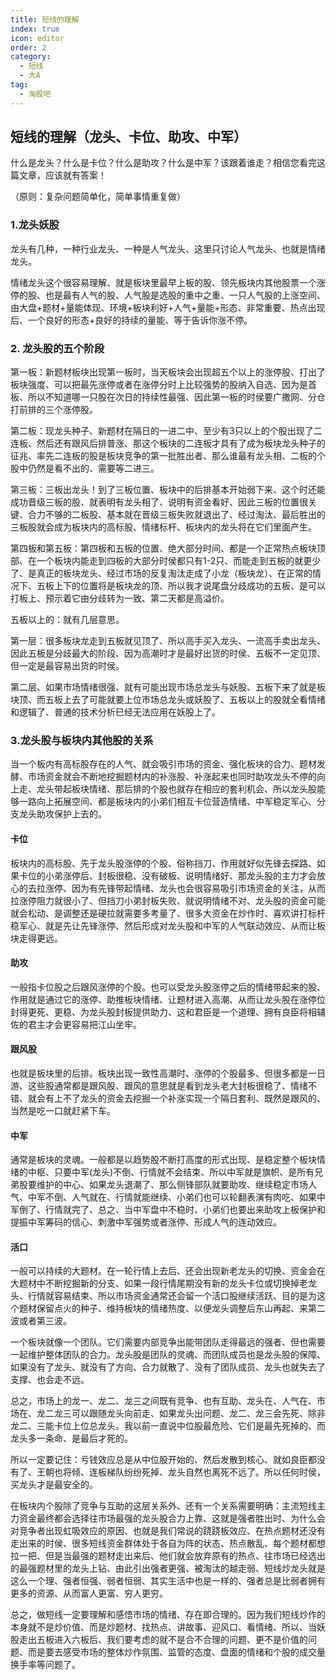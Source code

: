 ```yaml
---
title: 短线的理解
index: true
icon: editor
order: 2
category:
  - 短线
  - 大A
tag:
  - 淘股吧
---
```


## 短线的理解（龙头、卡位、助攻、中军）

什么是龙头？什么是卡位？什么是助攻？什么是中军？该跟着谁走？相信您看完这篇文章，应该就有答案！

（原则：复杂问题简单化，简单事情重复做）

### 1.龙头妖股

龙头有几种，一种行业龙头、一种是人气龙头、这里只讨论人气龙头、也就是情绪龙头。

情绪龙头这个很容易理解、就是板块里最早上板的股、领先板块内其他股票一个涨停的股、也是最有人气的股、人气股是选股的重中之重、一只人气股的上涨空间、由大盘+题材+量能体现、环境+板块利好+人气+量能+形态、非常重要、热点出现后、一个良好的形态+良好的持续的量能、等于告诉你涨不停。

### 2. 龙头股的五个阶段

第一板：新题材板块出现第一板时，当天板块会出现超五个以上的涨停股、打出了板块强度、可以把最先涨停或者在涨停分时上比较强势的股纳入自选、因为是首板、所以不知道哪一只股在次日的持续性最强、因此第一板的时侯要广撒网、分仓打前排的三个涨停股。

第二板：现龙头种子、新题材在隔日的一进二中、至少有3只以上的个股出现了二连板、然后还有跟风后排普涨、那这个板块的二连板才具有了成为板块龙头种子的征兆、率先二连板的股是板块竞争的第一批胜出者、那么谁最有龙头相、二板的个股中仍然是看不出的、需要等二进三。

第三板：三板出龙头！到了三板位置、板块中的后排基本开始弱下来、这个时还能成功晋级三板的股、就表明有龙头相了、说明有资金看好、因此三板的位置很关键、合力不够的二板股、基本就在晋级三板失败就退出了、经过淘汰、最后胜出的三板股就会成为板块内的高标股、情绪标杆、板块内的龙头将在它们里面产生。

第四板和第五板：第四板和五板的位置、绝大部分时间、都是一个正常热点板块顶部、在一个板块内能走到四板的大部分时侯都只有1-2只、而能走到五板的就更少了、是真正的板块龙头、经过市场的反复淘汰走成了小龙（板块龙）、在正常的情况下、五板上下的位置将是板块龙的顶、所以我才说尾盘分歧成功的五板、是可以打板上、预示着它由分歧转为一致、第二天都是高溢价。

五板以上的：就有几层意思。

第一层：很多板块龙走到五板就见顶了、所以高手买入龙头、一流高手卖出龙头、因此五板是分歧最大的阶段、因为高潮时才是最好出货的时侯、五板不一定见顶、但一定是最容易出货的时侯。

第二层、如果市场情绪很强、就有可能出现市场总龙头与妖股、五板下来了就是板块顶、而五板上去了可能就要上位市场总龙头或妖股了、五板以上的股就全看情绪和逻辑了、普通的技术分析巳经无法应用在妖股上了。

### 3.龙头股与板块内其他股的关系

当一个板内有高标股存在的人气、就会吸引市场的资金、强化板块的合力、题材发酵、市场资金就会不断地挖掘题材内的补涨股、补涨起来也同时助攻龙头不停的向上走、龙头带起板块情绪、那后排的个股也就存在相应的套利机会、所以龙头股能够一路向上拓展空间、都是板块内的小弟们相互卡位营造情绪、中军稳定军心、分支龙头助攻保护上去的。

#### 卡位

板块内的高标股、先于龙头股涨停的个股、俗称挡刀、作用就好似先锋去探路、如果卡位的小弟涨停后、封板很稳、没有破板、说明情绪好、那龙头股的主力才会放心的去拉涨停、因为有先锋带起情绪、龙头也会很容易吸引市场资金的关注，从而拉涨停阻力就很小了、但挡刀小弟封板失败、就说明情绪不对、龙头股的资金可能就会松动、是调整还是硬拉就需要多考量了、很多大资金在炒作时、喜欢讲打标杆稳军心、就是先让先锋涨停、然后形成对龙头股和中军的人气联动效应、从而让板块走得更远。

#### 助攻

一般指卡位股之后跟风涨停的个股。也可以受龙头股涨停之后的情绪带起来的股、作用就是通过它的涨停、助推板块情绪、让题材进入高潮、从而让龙头股在涨停位封得更死、更稳、为龙头股封板提供助力、这和君臣是一个道理、拥有良臣将相辅佐的君主才会更容易把江山坐牢。

#### 跟风股

也就是板块里的后排。板块出现一致性高潮时、涨停的个股最多、但很多都是一日游、这些股通常都是跟风股、跟风的意思就是看到龙头老大封板很稳了、情绪不错、就会有上不了龙头的资金去挖掘一个补涨实现一个隔日套利、既然是跟风的、当然是吃一口就赶紧下车。

#### 中军

通常是板块的灵魂。一般都是以趋势股不断打高度的形式出现、是稳定整个板块情绪的中枢、只要中军(龙头)不倒、行情就不会结束、所以中军就是旗帜、是所有兄弟股要维护的中心、如果龙头退潮了、那么侧锋部队就要助攻、继续稳定市场人气、中军不倒、人气就在、行情就能继续、小弟们也可以轮翻表演有肉吃、如果中军倒了、行情就完了、总之、当中军盘中不稳时、小弟们也要出来助攻上板保护和提振中军筹码的信心、刺激中军强势或者涨停、形成人气的连动效应。

#### 活口

一般可以持续的大题材。在一轮行情上去后、还会出现新老龙头的切换、资金会在大题材中不断挖掘新的分支、如果一段行情尾期没有新的龙头卡位或切换掉老龙头、行情就容易结束、所以市场资金通常还会留一个活口股继续活跃、目的是为这个题材保留点火的种子、维持板块的情绪热度、以便龙头调整后东山再起、来第二波或者第三波。

一个板块就像一个团队。它们需要内部竞争出能带团队走得最远的强者、但也需要一起维护整体团队的合力。龙头股是团队的灵魂、而团队成员也是龙头股的保障、如果没有了龙头、就没有了方向、合力就散了、没有了团队成员、龙头也就失去了支撑、也会走不远。

总之，市场上的龙一、龙二、龙三之间既有竞争、也有互助、龙头在、人气在、市场在、龙二龙三可以跟随龙头向前走、如果龙头出问题、龙二、龙三会先死、除非龙二、三能卡位上位总龙头。我以前一直说中位股最危险、它们是最先死掉的、而龙头多一条命、是最后才死的。

所以一定要记住：亏钱效应总是从中位股开始的、然后发散到核心、就如良臣都没有了、王朝也将倾、连板梯队纷纷死掉、龙头自然也离死不远了。所以任何时侯，买龙头才是最安全的。

在板块内个股除了竞争与互助的这层关系外、还有一个关系需要明确：主流短线主力资金最终都会选择往市场最强的龙头股合力上靠、这就是强者胜出时、为什么会对竞争者出现虹吸效应的原因、也就是我们常说的跷跷板效应、在热点题材还没有走出来的时侯、很多短线资金群体处于各自为阵的状态、热点散乱、每个题材都想拉一把、但是当最强的题材走出来后、他们就会放弃原有的热点、往市场已经选出的最强题材里的龙头上钻、由此引出强者更强、被淘汰的越走弱、短线炒龙头就是这么一个理、强者恒强、弱者恒弱、其实生活中也是一样的、强者总是比弱者拥有更多的资源、从而富人更富、穷人更穷。

总之，做短线一定要理解和感悟市场的情绪、存在即合理的。因为我们短线炒作的本身就不是炒价值、而是炒题材、找热点、讲故事、迎风口、看情绪、所以、当妖股走出五板进入六板后、我们要考虑的就不是合不合理的问题、更不是价值的问题、而是要去感受市场的整体炒作氛围、监管的态度、盘面的情绪和个股的成交量换手率等问题了。
